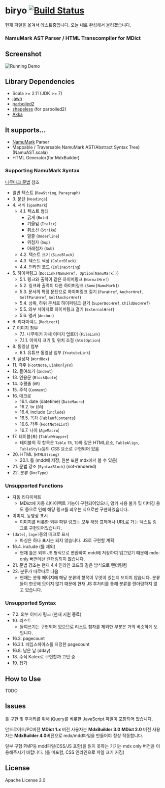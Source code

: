 # biryo [![Build Status](https://travis-ci.org/MerHS/biryo.svg?branch=master)](https://travis-ci.org/MerHS/biryo)

현재 파일을 옮겨서 테스트중입니다. 오늘 내로 완성해서 올리겠습니다.

### NamuMark AST Parser / HTML Transcompiler for MDict



## Screenshot

![Running Demo](https://thumbs.gfycat.com/TestyCandidIsabellinewheatear-size_restricted.gif)


## Library Dependencies

* Scala >= 2.11 (JDK >= 7)
* [jawn](https://github.com/non/jawn)
* [parboiled2](https://github.com/sirthias/parboiled2)
* [shapeless](https://github.com/milessabin/shapeless) (for parboiled2)
* [Akka](http://akka.io/)


## It supports...

* [NamuMark](https://namu.wiki/w/%EB%82%98%EB%AC%B4%EC%9C%84%ED%82%A4:%EB%AC%B8%EB%B2%95%20%EB%8F%84%EC%9B%80%EB%A7%90) Parser
* Mappable / Traversable NamuMark AST(Abstract Syntax Tree) (NamuAST.scala)
* HTML Generator(for MdxBuilder)


### Supporting NamuMark Syntax

[나무마크 문법](https://namu.wiki/w/%EB%82%98%EB%AC%B4%EC%9C%84%ED%82%A4:%EB%AC%B8%EB%B2%95%20%EB%8F%84%EC%9B%80%EB%A7%90) 참조

* 일반 텍스트 (`RawString`, `Paragraph`)
* 3\. 문단 (`Headings`)
* 4\. 서식 (`SpanMark`)
  * 4.1. 텍스트 형태
    * 굵게 (`Bold`)
    * 기울임 (`Italic`)
    * 취소선 (`Strike`)
    * 밑줄 (`Underline`)
    * 위첨자 (`Sup`)
    * 아래첨자 (`Sub`)
  * 4.2. 텍스트 크기 (`SizeBlock`)
  * 4.3. 텍스트 색상 (`ColorBlock`)
  * 4.4. 인라인 코드 (`InlineString`)
* 5\. 하이퍼링크 (`DocLink(NamuHref, Option[NamuMark])`)
	* 5.1. 링크와 출력이 같은 하이퍼링크 (`NormalHref`)
	* 5.2. 링크와 출력이 다른 하이퍼링크 (`Some[NamuMark]`)
	* 5.3. 문서의 특정 문단으로 하이퍼링크 걸기 (`ParaHref`, `AnchorHref`, `SelfParaHref`, `SelfAnchorHref`)
	* 5.4. 상위, 하위 문서로 하이퍼링크 걸기 (`SuperDocHref`, `ChildDocHref`)
	* 5.5. 외부 페이지로 하이퍼링크 걸기 (`ExternalHref`)
	* 5.6. 앵커 (`Anchor`)
* 6\. 리다이렉트 (`Redirect`)
* 7\. 이미지 첨부
	* 7.1. 나무위키 자체 이미지 업로더 (`FileLink`)
	* 7.1.1. 이미지 크기 및 위치 조절 (`htmlOption`)
* 8\. 동영상 첨부
	* 8.1. 유튜브 동영상 첨부 (`YoutubeLink`)
* 9\. 글상자 (`WordBox`)
* 11\. 각주 (`FootNote`, `LinkOnlyFn`)
* 12\. 들여쓰기 (`Indent`)
* 13\. 인용문 (`BlockQuote`)
* 14\. 수평줄 (`HR`)
* 15\. 주석 (`Comment`)
* 16\. 매크로
	* 16.1. date (datetime) (`DateMacro`)
	* 16.2. br (`BR`)
	* 16.4. include (`Include`)
	* 16.5. 목차 (`TableOfContents`)
	* 16.6. 각주 (`FootNoteList`)
	* 16.7. 나이 (`AgeMacro`)
* 17\. 테이블(표) (`TableWrapper`)
	* 테이블의 각 항목은 `Table` `TR`, `TD`와 같은 HTML요소, `TableAlign`, `TableStyle`등의 CSS 요소로 구현되어 있음
* 20\. HTML (`HTMLString`)
	* 20.1. 틀 (mdd에 저장, 원본 또한 mdx에서 볼 수 있음)
* 21\. 문법 강조 (`SyntaxBlock`) (not-rendered)
* 22\. 분류 (`DocType`)

### Unsupported Functions

* 자동 리다이렉트
  * MDict에 자동 리다이렉트 기능이 구현되어있으나, 앵커 사용 불가 및 디버깅 용도 등으로 인해 해당 링크를 띄우는 식으로만 구현하였습니다. 
* 이미지, 동영상 표시
  * 이미지를 비롯한 외부 파일 링크는 모두 해당 표제어나 URL로 가는 텍스트 링크로 구현되어있습니다. 
* `[date]`, `[age]`등의 매크로 표시 
  * 파싱은 하나 표시는 되지 않습니다. JS로 구현할 계획
* 16.4. include (틀 제외)
  * 현재 틀은 외부 JS 형식으로 변환하여 mdd에 저장하여 읽고있기 때문에 mdx-only 버전에선 렌더링되지 않습니다.
* 21\. 문법 강조는 현재 4.4 인라인 코드와 같은 방식으로 렌더링됨
* 22\. 분류가 따로따로 나옴 
  * 현재는 분류 페이지에 해당 분류의 항목이 무엇이 있는지 보이지 않습니다. 분류들이 한곳에 모이지 않기 때문에 현재 JS 후처리를 통해 분류를 렌더링하지 않고 있습니다. 

### Unsupported Syntax

* 7.2. 외부 이미지 링크 (현재 지원 종료)
* 10\. 리스트
  * 들여쓰기는 구현되어 있으므로 리스트 첨자를 제외한 부분은 거의 비슷하게 보입니다.
* 16.3. pagecount
* 16.3.1. 네임스페이스를 지정한 pagecount
* 16.8. 남은 날 (dday)
* 18\. 수식
 Katex로 구현할까 고민 중
* 19\. 접기


## How to Use

TODO

## Issues

틀 구현 및 후처리를 위해 jQuery를 비롯한 JavaScript 파일이 포함되어 있습니다.

안드로이드/PC버전 **MDict 1.x** 버전 사용자는 **MdxBuilder 3.0**
**MDict 2.0** 버전 사용자는 **MdxBuilder 4.0**버전으로 mdx/mdd파일을 만들어야 정상 작동합니다.

일부 구형 PMP등 mdd파일(CSS/JS 포함)을 읽지 못하는 기기는 mdx only 버전을 이용해주시기 바랍니다.
(틀 미포함, CSS 인라인으로 파일 크기 커짐)

## License
Apache License 2.0
